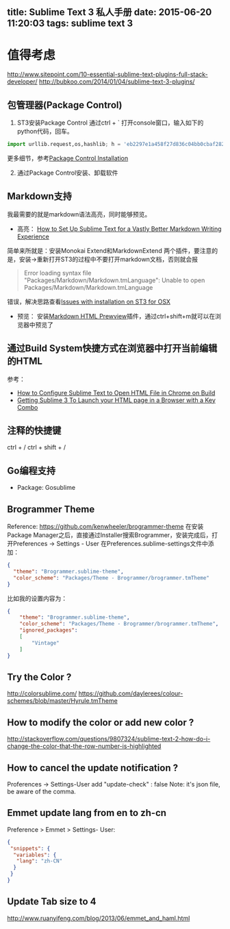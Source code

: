 title: Sublime Text 3 私人手册
date: 2015-06-20 11:20:03
tags: sublime text 3
---


# 值得考虑
http://www.sitepoint.com/10-essential-sublime-text-plugins-full-stack-developer/
http://bubkoo.com/2014/01/04/sublime-text-3-plugins/

## 包管理器(Package Control)
1. ST3安装Package Control
通过ctrl + ` 打开console窗口，输入如下的python代码，回车。

```python
import urllib.request,os,hashlib; h = 'eb2297e1a458f27d836c04bb0cbaf282' + 'd0e7a3098092775ccb37ca9d6b2e4b7d'; pf = 'Package Control.sublime-package'; ipp = sublime.installed_packages_path(); urllib.request.install_opener( urllib.request.build_opener( urllib.request.ProxyHandler()) ); by = urllib.request.urlopen( 'http://packagecontrol.io/' + pf.replace(' ', '%20')).read(); dh = hashlib.sha256(by).hexdigest(); print('Error validating download (got %s instead of %s), please try manual install' % (dh, h)) if dh != h else open(os.path.join( ipp, pf), 'wb' ).write(by)
```
<!-- more -->

更多细节，参考[Package Control Installation](https://packagecontrol.io/installation)

2. 通过Package Control安装、卸载软件


## Markdown支持
我最需要的就是markdown语法高亮，同时能够预览。

* 高亮：
[How to Set Up Sublime Text for a Vastly Better Markdown Writing Experience](https://blog.mariusschulz.com/2014/12/16/how-to-set-up-sublime-text-for-a-vastly-better-markdown-writing-experience)


简单来所就是：安装Monokai Extend和MarkdownExtend 两个插件，要注意的是，安装->重新打开ST3的过程中不要打开markdown文档，否则就会报 
> Error loading syntax file "Packages/Markdown/Markdown.tmLanguage": Unable to open Packages/Markdown/Markdown.tmLanguage

错误，解决思路查看[Issues with installation on ST3 for OSX](https://github.com/SublimeText-Markdown/MarkdownEditing/issues/115)


* 预览：
安装[Markdown HTML Prewview](https://packagecontrol.io/packages/Markdown%20HTML%20Preview)插件，通过ctrl+shift+m就可以在浏览器中预览了

## 通过Build System快捷方式在浏览器中打开当前编辑的HTML
参考：
* [How to Configure Sublime Text to Open HTML File in Chrome on Build](http://www.c-sharpcorner.com/UploadFile/370e35/how-to-configure-sublime-text-to-open-html-file-in-chrome-on/)
* [Getting Sublime 3 To Launch your HTML page in a Browser with a Key Combo](http://michaelcrump.net/getting-sublime-3-to-launch-your-html-page-in-a-browser-with-a-key-combo/)

## 注释的快捷键
ctrl + /
ctrl + shift + /

## Go编程支持
* Package: Gosublime

## Brogrammer Theme
Reference: https://github.com/kenwheeler/brogrammer-theme
在安装Package Manager之后，直接通过Installer搜索Brogrammer，安装完成后，打开Preferences -> Settings - User
在Preferences.sublime-settings文件中添加：

```json
{
  "theme": "Brogrammer.sublime-theme",
  "color_scheme": "Packages/Theme - Brogrammer/brogrammer.tmTheme"
}
```

比如我的设置内容为：

```json
{
	"theme": "Brogrammer.sublime-theme",
	"color_scheme": "Packages/Theme - Brogrammer/brogrammer.tmTheme",
	"ignored_packages":
	[
		"Vintage"
	]
}

```


## Try the Color ?
http://colorsublime.com/
https://github.com/daylerees/colour-schemes/blob/master/Hyrule.tmTheme

## How to modify the color or add new color ?
http://stackoverflow.com/questions/9807324/sublime-text-2-how-do-i-change-the-color-that-the-row-number-is-highlighted

## How to cancel the update notification ?
Proferences -> Settings-User
add "update-check" : false
Note: it's json file, be aware of the comma.


## Emmet update lang from en to zh-cn
Preference > Emmet > Settings- User:
```json
{
 "snippets": {
  "variables": {
   "lang": "zh-CN"
  }
 }
}
```

## Update Tab size to 4

http://www.ruanyifeng.com/blog/2013/06/emmet_and_haml.html